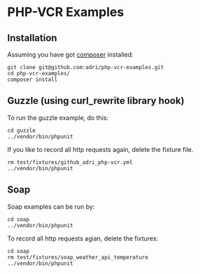 PHP-VCR Examples
================

## Installation

Assuming you have got [composer](http://getcomposer.org) installed:

```
git clone git@github.com:adri/php-vcr-examples.git
cd php-vcr-examples/
composer install
```

## Guzzle (using curl_rewrite library hook)

To run the guzzle example, do this:

```
cd guzzle
../vendor/bin/phpunit
```

If you like to record all http requests again, delete the fixture file.

```
rm test/fixtures/github_adri_php-vcr.yml
../vendor/bin/phpunit
```

## Soap

Soap examples can be run by:

```
cd soap
../vendor/bin/phpunit 
```

To record all http requests agian, delete the fixtures:

```
cd soap
rm test/fixtures/soap_weather_api_temperature
../vendor/bin/phpunit 
```
